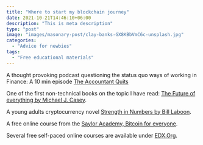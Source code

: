 ```yaml
---
title: "Where to start my blockchain journey"
date: 2021-10-21T14:46:10+06:00
description: "This is meta description"
type: "post"
image: "images/masonary-post/clay-banks-GX8KBbVmC6c-unsplash.jpg"
categories: 
  - "Advice for newbies"
tags:
  - "Free educational materials"
---
```


 A thought provoking podcast questioning the status quo ways of working in Finance:  A 10 min episode [The Accountant Quits](https://theaccountantquits.com/episode-6-why-are-accountants-not-being-taught-information-technology/)

One of the first non-technical books on the topic I have read: [The Future of everything by Michael J. Casey](https://www.goodreads.com/en/book/show/34964890-the-truth-machine).

A young adults cryptocurrency novel [Strength in Numbers by Bill Laboon](https://www.goodreads.com/book/show/38953582-strength-in-numbers).

A free online course from the [Saylor Academy, Bitcoin for everyone](https://learn.saylor.org/course/view.php?id=468).

Several free self-paced online courses are available under [EDX.Org](https://learning.edx.org/course/course-v1:LinuxFoundationX+LFS170x+2T2021/home). 





